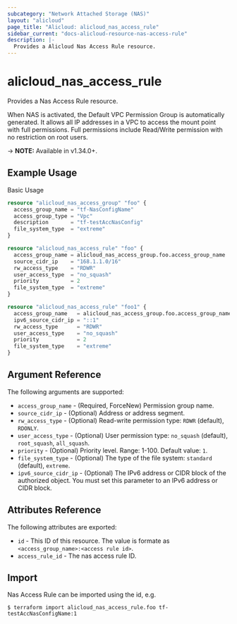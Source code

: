 ```yaml
---
subcategory: "Network Attached Storage (NAS)"
layout: "alicloud"
page_title: "Alicloud: alicloud_nas_access_rule"
sidebar_current: "docs-alicloud-resource-nas-access-rule"
description: |-
  Provides a Alicloud Nas Access Rule resource.
---
```


# alicloud\_nas_access_rule

Provides a Nas Access Rule resource.

When NAS is activated, the Default VPC Permission Group is automatically generated. It allows all IP addresses in a VPC to access the mount point with full permissions. Full permissions include Read/Write permission with no restriction on root users.

-> **NOTE:** Available in v1.34.0+.

## Example Usage

Basic Usage

```terraform
resource "alicloud_nas_access_group" "foo" {
  access_group_name = "tf-NasConfigName"
  access_group_type = "Vpc"
  description       = "tf-testAccNasConfig"
  file_system_type  = "extreme"
}

resource "alicloud_nas_access_rule" "foo" {
  access_group_name = alicloud_nas_access_group.foo.access_group_name
  source_cidr_ip    = "168.1.1.0/16"
  rw_access_type    = "RDWR"
  user_access_type  = "no_squash"
  priority          = 2
  file_system_type  = "extreme"
}

resource "alicloud_nas_access_rule" "foo1" {
  access_group_name   = alicloud_nas_access_group.foo.access_group_name
  ipv6_source_cidr_ip = "::1"
  rw_access_type      = "RDWR"
  user_access_type    = "no_squash"
  priority            = 2
  file_system_type    = "extreme"
}

```

## Argument Reference

The following arguments are supported:

* `access_group_name` - (Required, ForceNew) Permission group name.
* `source_cidr_ip` - (Optional) Address or address segment.
* `rw_access_type` - (Optional) Read-write permission type: `RDWR` (default), `RDONLY`.
* `user_access_type` - (Optional) User permission type: `no_squash` (default), `root_squash`, `all_squash`.
* `priority` - (Optional) Priority level. Range: 1-100. Default value: `1`.
* `file_system_type` - (Optional) The type of the file system: `standard ` (default), `extreme`.
* `ipv6_source_cidr_ip` - (Optional) The IPv6 address or CIDR block of the authorized object.
                                     You must set this parameter to an IPv6 address or CIDR block.

## Attributes Reference

The following attributes are exported:

* `id` - This ID of this resource. The value is formate as `<access_group_name>:<access rule id>`.
* `access_rule_id` - The nas access rule ID.

## Import

Nas Access Rule can be imported using the id, e.g.

```
$ terraform import alicloud_nas_access_rule.foo tf-testAccNasConfigName:1
```

